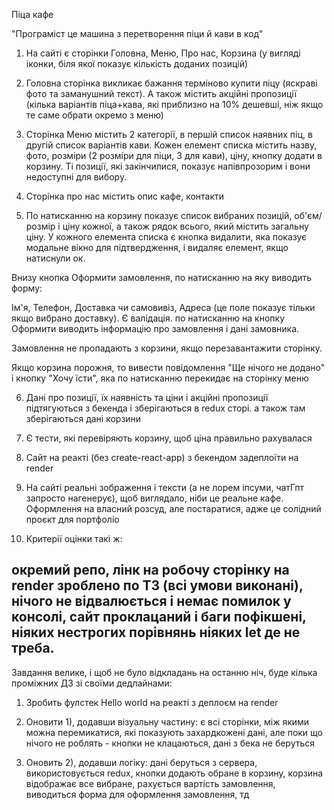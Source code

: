 Піца кафе

"Програміст це машина з перетворення піци й кави в код"

1) На сайті є сторінки Головна, Меню, Про нас, Корзина (у вигляді іконки, біля якої показує кількість доданих позицій)

2) Головна сторінка викликає бажання терміново купити піцу (яскраві фото та заманушний текст). А також містить акційні пропозиції (кілька варіантів піца+кава, які приблизно на 10% дешевші, ніж якщо те саме обрати окремо з меню)

3) Сторінка Меню містить 2 категорії, в першій список наявних піц, в другій список варіантів кави. Кожен елемент списка містить назву, фото, розміри (2 розміри для піци, 3 для кави), ціну, кнопку додати в корзину. Ті позиції, які закінчилися, показує напівпрозорим і вони недоступні для вибору.

4) Сторінка про нас містить опис кафе, контакти

5) По натисканню на корзину показує список вибраних позицій, об'єм/розмір і ціну кожної, а також рядок всього, який містить загальну ціну. У кожного елемента списка є кнопка видалити, яка показує модальне вікно для підтвердження, і видаляє елемент, якщо натиснули ок.

Внизу кнопка Оформити замовлення, по натисканню на яку виводить форму:

Ім'я, Телефон, Доставка чи самовивіз, Адреса (це поле показує тільки якщо вибрано доставку). Є валідація. по натисканню на кнопку Оформити виводить інформацію про замовлення і дані замовника.

Замовлення не пропадають з корзини, якщо перезавантажити сторінку.

Якщо корзина порожня, то вивести повідомлення "Ще нічого не додано" і кнопку "Хочу їсти", яка по натисканню перекидає на сторінку меню

6) Дані про позиції, їх наявність та ціни і акційні пропозиції підтягуються з бекенда і зберігаються в redux сторі. а також там зберігаються дані корзини

7) Є тести, які перевіряють корзину, щоб ціна правильно рахувалася

8) Сайт на реакті (без create-react-app) з бекендом задеплоїти на render

9) На сайті реальні зображення і тексти (а не лорем іпсуми, чатГпт запросто нагенерує), щоб виглядало, ніби це реальне кафе. Оформлення на власний розсуд, але постаратися, адже це солідний проєкт для портфоліо

10) Критерії оцінки такі ж:

окремий репо, лінк на робочу сторінку на render
зроблено по ТЗ (всі умови виконані),
нічого не відвалюється і немає помилок у консолі,
сайт проклацаний і баги пофікшені,
ніяких нестрогих порівнянь
ніяких let де не треба.
---------------------------------------------------------

Завдання велике, і щоб не було відкладань на останню ніч, буде кілька проміжних ДЗ зі своїми дедлайнами:

1) Зробить фулстек Hello world на реакті з деплоєм на render

2) Оновити 1), додавши візуальну частину: є всі сторінки, між якими можна перемикатися, які показують захардкожені дані, але поки що нічого не роблять - кнопки не клацаються, дані з бека не беруться

3) Оновить 2), додавши логіку: дані беруться з сервера, використовується redux, кнопки додають обране в корзину, корзина відображає все вибране, рахується вартість замовлення, виводиться форма для оформлення замовлення, тд